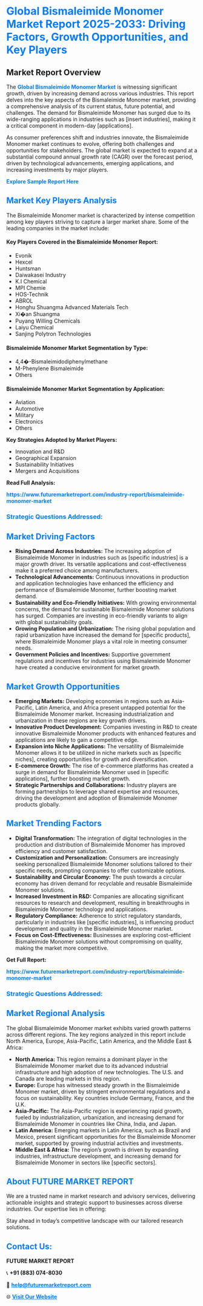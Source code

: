 <h1 style="color: #007BFF;">Global Bismaleimide Monomer Market Report 2025-2033: Driving Factors, Growth Opportunities, and Key Players</h1>

<section id="overview">
<h2>Market Report Overview</h2>
<p>The <a href="https://www.futuremarketreport.com/industry-report/bismaleimide-monomer-market" style="color: #007BFF; text-decoration: none;"><strong>Global Bismaleimide Monomer Market</strong></a> is witnessing significant growth, driven by increasing demand across various industries. This report delves into the key aspects of the Bismaleimide Monomer market, providing a comprehensive analysis of its current status, future potential, and challenges. The demand for Bismaleimide Monomer has surged due to its wide-ranging applications in industries such as [insert industries], making it a critical component in modern-day [applications].</p>
<p>As consumer preferences shift and industries innovate, the Bismaleimide Monomer market continues to evolve, offering both challenges and opportunities for stakeholders. The global market is expected to expand at a substantial compound annual growth rate (CAGR) over the forecast period, driven by technological advancements, emerging applications, and increasing investments by major players.</p>
</section>

<section id="overview">
<p><a href="https://www.futuremarketreport.com/request-sample/reportId=28017" style="color: #007BFF; text-decoration: none;"><strong>Explore Sample Report Here</strong></a></p>
</section>

<section id="key-players">
<h2 style="color: #007BFF;">Market Key Players Analysis</h2>
<p>The Bismaleimide Monomer market is characterized by intense competition among key players striving to capture a larger market share. Some of the leading companies in the market include:</p>
<h4>Key Players Covered in the Bismaleimide Monomer Report:</h4>
<ul><li>Evonik</li><li>Hexcel</li><li>Huntsman</li><li>Daiwakasei Industry</li><li>K.I Chemical</li><li>MPI Chemie</li><li>HOS-Technik</li><li>ABROL</li><li>Honghu Shuangma Advanced Materials Tech</li><li>Xi�an Shuangma</li><li>Puyang Willing Chemicals</li><li>Laiyu Chemical</li><li>Sanjing Polytron Technologies</li></ul>
<h4>Bismaleimide Monomer Market Segmentation by Type:</h4>
<ul><li>4,4�-Bismaleimidodiphenylmethane</li><li>M-Phenylene Bismaleimide</li><li>Others</li></ul>

<h4>Bismaleimide Monomer Market Segmentation by Application:</h4>
<ul><li>Aviation</li><li>Automotive</li><li>Military</li><li>Electronics</li><li>Others</li></ul>
<p><strong>Key Strategies Adopted by Market Players:</strong></p>
<ul>
<li>Innovation and R&D</li>
<li>Geographical Expansion</li>
<li>Sustainability Initiatives</li>
<li>Mergers and Acquisitions</li>
</ul>
</section>

<section>
<p><strong>Read Full Analysis: </strong></p><a href="https://www.futuremarketreport.com/industry-report/bismaleimide-monomer-market" style="color: #007BFF; text-decoration: none;"><strong>https://www.futuremarketreport.com/industry-report/bismaleimide-monomer-market</strong></a>
<h3 style="color: #007BFF;">Strategic Questions Addressed:</h3>
</section>

<section id="driving-factors">
<h2 style="color: #007BFF;">Market Driving Factors</h2>
<ul>
<li><strong>Rising Demand Across Industries:</strong> The increasing adoption of Bismaleimide Monomer in industries such as [specific industries] is a major growth driver. Its versatile applications and cost-effectiveness make it a preferred choice among manufacturers.</li>
<li><strong>Technological Advancements:</strong> Continuous innovations in production and application technologies have enhanced the efficiency and performance of Bismaleimide Monomer, further boosting market demand.</li>
<li><strong>Sustainability and Eco-Friendly Initiatives:</strong> With growing environmental concerns, the demand for sustainable Bismaleimide Monomer solutions has surged. Companies are investing in eco-friendly variants to align with global sustainability goals.</li>
<li><strong>Growing Population and Urbanization:</strong> The rising global population and rapid urbanization have increased the demand for [specific products], where Bismaleimide Monomer plays a vital role in meeting consumer needs.</li>
<li><strong>Government Policies and Incentives:</strong> Supportive government regulations and incentives for industries using Bismaleimide Monomer have created a conducive environment for market growth.</li>
</ul>
</section>

<section id="growth-opportunities">
<h2 style="color: #007BFF;">Market Growth Opportunities</h2>
<ul>
<li><strong>Emerging Markets:</strong> Developing economies in regions such as Asia-Pacific, Latin America, and Africa present untapped potential for the Bismaleimide Monomer market. Increasing industrialization and urbanization in these regions are key growth drivers.</li>
<li><strong>Innovative Product Development:</strong> Companies investing in R&D to create innovative Bismaleimide Monomer products with enhanced features and applications are likely to gain a competitive edge.</li>
<li><strong>Expansion into Niche Applications:</strong> The versatility of Bismaleimide Monomer allows it to be utilized in niche markets such as [specific niches], creating opportunities for growth and diversification.</li>
<li><strong>E-commerce Growth:</strong> The rise of e-commerce platforms has created a surge in demand for Bismaleimide Monomer used in [specific applications], further boosting market growth.</li>
<li><strong>Strategic Partnerships and Collaborations:</strong> Industry players are forming partnerships to leverage shared expertise and resources, driving the development and adoption of Bismaleimide Monomer products globally.</li>
</ul>
</section>

<section id="trending-factors">
<h2 style="color: #007BFF;">Market Trending Factors</h2>
<ul>
<li><strong>Digital Transformation:</strong> The integration of digital technologies in the production and distribution of Bismaleimide Monomer has improved efficiency and customer satisfaction.</li>
<li><strong>Customization and Personalization:</strong> Consumers are increasingly seeking personalized Bismaleimide Monomer solutions tailored to their specific needs, prompting companies to offer customizable options.</li>
<li><strong>Sustainability and Circular Economy:</strong> The push towards a circular economy has driven demand for recyclable and reusable Bismaleimide Monomer solutions.</li>
<li><strong>Increased Investment in R&D:</strong> Companies are allocating significant resources to research and development, resulting in breakthroughs in Bismaleimide Monomer technology and applications.</li>
<li><strong>Regulatory Compliance:</strong> Adherence to strict regulatory standards, particularly in industries like [specific industries], is influencing product development and quality in the Bismaleimide Monomer market.</li>
<li><strong>Focus on Cost-Effectiveness:</strong> Businesses are exploring cost-efficient Bismaleimide Monomer solutions without compromising on quality, making the market more competitive.</li>
</ul>
</section>

<section>
<p><strong>Get Full Report: </strong></p><a href="https://www.futuremarketreport.com/industry-report/bismaleimide-monomer-market" style="color: #007BFF; text-decoration: none;"><strong>https://www.futuremarketreport.com/industry-report/bismaleimide-monomer-market</strong></a>
<h3 style="color: #007BFF;">Strategic Questions Addressed:</h3>
</section>


<section id="regional-analysis">
<h2 style="color: #007BFF;">Market Regional Analysis</h2>
<p>The global Bismaleimide Monomer market exhibits varied growth patterns across different regions. The key regions analyzed in this report include North America, Europe, Asia-Pacific, Latin America, and the Middle East & Africa:</p>
<ul>
<li><strong>North America:</strong> This region remains a dominant player in the Bismaleimide Monomer market due to its advanced industrial infrastructure and high adoption of new technologies. The U.S. and Canada are leading markets in this region.</li>
<li><strong>Europe:</strong> Europe has witnessed steady growth in the Bismaleimide Monomer market, driven by stringent environmental regulations and a focus on sustainability. Key countries include Germany, France, and the U.K.</li>
<li><strong>Asia-Pacific:</strong> The Asia-Pacific region is experiencing rapid growth, fueled by industrialization, urbanization, and increasing demand for Bismaleimide Monomer in countries like China, India, and Japan.</li>
<li><strong>Latin America:</strong> Emerging markets in Latin America, such as Brazil and Mexico, present significant opportunities for the Bismaleimide Monomer market, supported by growing industrial activities and investments.</li>
<li><strong>Middle East & Africa:</strong> The region’s growth is driven by expanding industries, infrastructure development, and increasing demand for Bismaleimide Monomer in sectors like [specific sectors].</li>
</ul>
</section>

<footer>
<h2 style="color: #007BFF;">About FUTURE MARKET REPORT</h2>
<p>We are a trusted name in market research and advisory services, delivering actionable insights and strategic support to businesses across diverse industries. Our expertise lies in offering:</p>

<p>Stay ahead in today’s competitive landscape with our tailored research solutions.</p>

<h2 style="color: #007BFF;">Contact Us:</h2>
<p><strong>FUTURE MARKET REPORT</strong></p>
<p>📞 <strong>+91 (883) 074-8030</strong></p>
<p>📧 <strong><a href="mailto:help@futuremarketreport.com" style="color: #007BFF;">help@futuremarketreport.com</a></strong></p>
<p>🌐 <strong><a href="https://www.futuremarketreport.com/" style="color: #007BFF;">Visit Our Website</a></strong></p>
</footer>